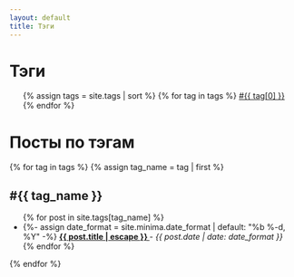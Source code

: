 ```yaml
---
layout: default
title: Тэги
---
```


# Тэги
<ul>
    {% assign tags = site.tags | sort %}
    {% for tag in tags %}
        <a class="post-tags" href="/tags.html#{{ tag[0] }}">#{{ tag[0] }}</a>
    {% endfor %}
</ul>

# Посты по тэгам
{% for tag in tags %}
{% assign tag_name = tag | first %}
## #{{ tag_name }}
<ul>
    {% for post in site.tags[tag_name] %}
    <li>
        {%- assign date_format = site.minima.date_format | default: "%b %-d, %Y" -%}
        <b>
            <a href="{{ post.url | relative_url }}">
                {{ post.title | escape }}
            </a>
        </b> - <i>{{ post.date | date: date_format }}</i>
    </li>
    {% endfor %}
</ul>
{% endfor %}

